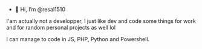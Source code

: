 - 👋 Hi, I’m @resal1510


I'am actually not a developper, I just like dev and code some things for work and for random personal projects as well lol

I can manage to code in JS, PHP, Python and Powershell.

